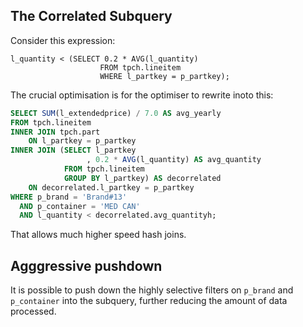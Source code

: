 ﻿
## The Correlated Subquery

Consider this expression:

```
l_quantity < (SELECT 0.2 * AVG(l_quantity)
                    FROM tpch.lineitem
                    WHERE l_partkey = p_partkey);
```

The crucial optimisation is for the optimiser to rewrite inoto this:

```sql
SELECT SUM(l_extendedprice) / 7.0 AS avg_yearly
FROM tpch.lineitem
INNER JOIN tpch.part
    ON l_partkey = p_partkey
INNER JOIN (SELECT l_partkey
                 , 0.2 * AVG(l_quantity) AS avg_quantity
            FROM tpch.lineitem
            GROUP BY l_partkey) AS decorrelated
    ON decorrelated.l_partkey = p_partkey
WHERE p_brand = 'Brand#13'
  AND p_container = 'MED CAN'
  AND l_quantity < decorrelated.avg_quantityh;
```

That allows much higher speed hash joins.

## Agggressive pushdown

It is possible to push down the highly selective filters on `p_brand` and `p_container` into the subquery, 
further reducing the amount of data processed.